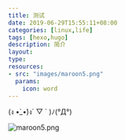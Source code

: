 ```yaml
---
title: 测试
date: 2019-06-29T15:55:11+08:00
categories: [linux,life]
tags: [hexo,hugo]
description: 简介
layout:
type:
resources:
- src: "images/maroon5.png"
  params:
    icon: word
---
```


(ง •̀_•́)ง´ ▽ ` )ﾉ(°Д°)

![maroon5.png](maroon5.png)

